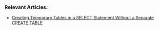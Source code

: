 ### Relevant Articles:
-  [Creating Temporary Tables in a SELECT Statement Without a Separate CREATE TABLE](https://www.baeldung.com/sql/create-temp-tables-select)
